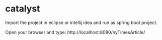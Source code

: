 # catalyst



Import the project in eclipse or intellij idea and run as spring boot project.

Open your browser and type: http://localhost:8080/nyTimesArticle/

